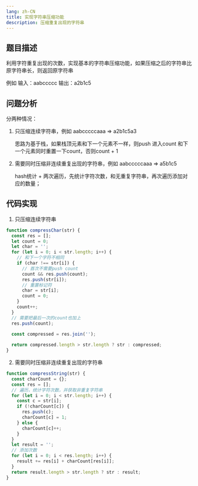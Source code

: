 ```yaml
---
lang: zh-CN
title: 实现字符串压缩功能
description: 压缩重复出现的字符串
---
```


## 题目描述
利用字符重复出现的次数，实现基本的字符串压缩功能，如果压缩之后的字符串比原字符串长，则返回原字符串

例如
输入：aabccccc
输出：a2b1c5

## 问题分析
分两种情况：
1. 只压缩连续字符串，例如 aabcccccaaa => a2b1c5a3

   思路为基于栈，如果栈顶元素和下一个元素不一样，则push 进入count 和下一个元素同时重置一下count，否则count + 1

2. 需要同时压缩非连续重复出现的字符串，例如 aabcccccaaa => a5b1c5

   hash统计 + 两次遍历，先统计字符次数，和无重复字符串，再次遍历添加对应的数量；

## 代码实现
1. 只压缩连续字符串
```js
function compressChar(str) {
  const res = [];
  let count = 0;
  let char = '';
  for (let i = 0; i < str.length; i++) {
    // 和下一个字符不相同
    if (char !== str[i]) {
      // 首次不需要push count
      count && res.push(count);
      res.push(str[i]);
      // 重置标记符
      char = str[i];
      count = 0;
    }
    count++;
  }
  // 需要把最后一次的count也加上
  res.push(count);
  
  const compressed = res.join('');

  return compressed.length > str.length ? str : compressed;
}
```

2. 需要同时压缩非连续重复出现的字符串
```js
function compressString(str) {
  const charCount = {};
  const res = [];
  // 遍历，统计字符次数，并获取非重复字符串
  for (let i = 0; i < str.length; i++) {
    const c = str[i];
    if (!charCount[c]) {
      res.push(c);
      charCount[c] = 1;
    } else {
      charCount[c]++;
    }
  }
  let result = '';
  // 添加次数
  for (let i = 0; i < res.length; i++) {
    result += res[i] + charCount[res[i]];
  }
  return result.length > str.length ? str : result;
}
```